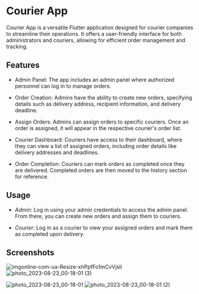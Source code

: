 # Courier App
Courier App is a versatile Flutter application designed for courier companies to streamline their operations. It offers a user-friendly interface for both administrators and couriers, allowing for efficient order management and tracking.

## Features
- Admin Panel: The app includes an admin panel where authorized personnel can log in to manage orders.

- Order Creation: Admins have the ability to create new orders, specifying details such as delivery address, recipient information, and delivery deadline.

- Assign Orders: Admins can assign orders to specific couriers. Once an order is assigned, it will appear in the respective courier's order list.

- Courier Dashboard: Couriers have access to their dashboard, where they can view a list of assigned orders, including order details like delivery addresses and deadlines.

- Order Completion: Couriers can mark orders as completed once they are delivered. Completed orders are then moved to the history section for reference.

## Usage
- *Admin*: Log in using your admin credentials to access the admin panel. From there, you can create new orders and assign them to couriers.

- *Courier*: Log in as a courier to view your assigned orders and mark them as completed upon delivery.

## Screenshots

 ![imgonline-com-ua-Resize-xhPpfFo1mCvVjsIi](https://github.com/GanzYe/magazin/assets/64725079/7df8337e-1d0f-437e-bdcf-dc32df0d756b)
![photo_2023-08-23_00-18-01 (3)](https://github.com/GanzYe/magazin/assets/64725079/62caa7d4-2cd9-436e-bf27-d109c3d28cd1)


![photo_2023-08-23_00-18-01](https://github.com/GanzYe/magazin/assets/64725079/c306d10a-9638-4420-8834-fca64ea1dde7) ![photo_2023-08-23_00-18-01 (2)](https://github.com/GanzYe/magazin/assets/64725079/cfe65eb1-6ced-4d40-b231-5313f7bc8e42)

